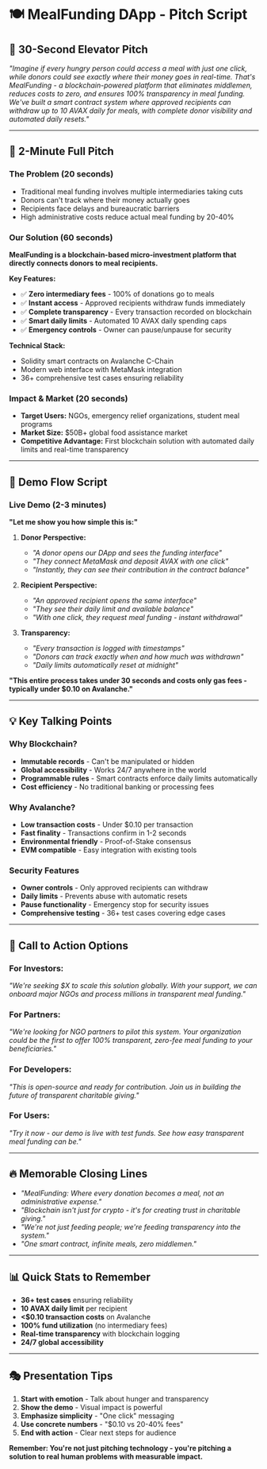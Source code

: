 # 🍽️ MealFunding DApp - Pitch Script

## 🎯 **30-Second Elevator Pitch**

*"Imagine if every hungry person could access a meal with just one click, while donors could see exactly where their money goes in real-time. That's MealFunding - a blockchain-powered platform that eliminates middlemen, reduces costs to zero, and ensures 100% transparency in meal funding. We've built a smart contract system where approved recipients can withdraw up to 10 AVAX daily for meals, with complete donor visibility and automated daily resets."*

---

## 🚀 **2-Minute Full Pitch**

### **The Problem** (20 seconds)
- Traditional meal funding involves multiple intermediaries taking cuts
- Donors can't track where their money actually goes
- Recipients face delays and bureaucratic barriers
- High administrative costs reduce actual meal funding by 20-40%

### **Our Solution** (60 seconds)
**MealFunding is a blockchain-based micro-investment platform that directly connects donors to meal recipients.**

**Key Features:**
- ✅ **Zero intermediary fees** - 100% of donations go to meals
- ✅ **Instant access** - Approved recipients withdraw funds immediately
- ✅ **Complete transparency** - Every transaction recorded on blockchain
- ✅ **Smart daily limits** - Automated 10 AVAX daily spending caps
- ✅ **Emergency controls** - Owner can pause/unpause for security

**Technical Stack:**
- Solidity smart contracts on Avalanche C-Chain
- Modern web interface with MetaMask integration
- 36+ comprehensive test cases ensuring reliability

### **Impact & Market** (20 seconds)
- **Target Users:** NGOs, emergency relief organizations, student meal programs
- **Market Size:** $50B+ global food assistance market
- **Competitive Advantage:** First blockchain solution with automated daily limits and real-time transparency

---

## 🎪 **Demo Flow Script**

### **Live Demo** (2-3 minutes)

**"Let me show you how simple this is:"**

1. **Donor Perspective:**
   - *"A donor opens our DApp and sees the funding interface"*
   - *"They connect MetaMask and deposit AVAX with one click"*
   - *"Instantly, they can see their contribution in the contract balance"*

2. **Recipient Perspective:**
   - *"An approved recipient opens the same interface"*
   - *"They see their daily limit and available balance"*
   - *"With one click, they request meal funding - instant withdrawal"*

3. **Transparency:**
   - *"Every transaction is logged with timestamps"*
   - *"Donors can track exactly when and how much was withdrawn"*
   - *"Daily limits automatically reset at midnight"*

**"This entire process takes under 30 seconds and costs only gas fees - typically under $0.10 on Avalanche."**

---

## 💡 **Key Talking Points**

### **Why Blockchain?**
- **Immutable records** - Can't be manipulated or hidden
- **Global accessibility** - Works 24/7 anywhere in the world
- **Programmable rules** - Smart contracts enforce daily limits automatically
- **Cost efficiency** - No traditional banking or processing fees

### **Why Avalanche?**
- **Low transaction costs** - Under $0.10 per transaction
- **Fast finality** - Transactions confirm in 1-2 seconds
- **Environmental friendly** - Proof-of-Stake consensus
- **EVM compatible** - Easy integration with existing tools

### **Security Features**
- **Owner controls** - Only approved recipients can withdraw
- **Daily limits** - Prevents abuse with automatic resets
- **Pause functionality** - Emergency stop for security issues
- **Comprehensive testing** - 36+ test cases covering edge cases

---

## 🎯 **Call to Action Options**

### **For Investors:**
*"We're seeking $X to scale this solution globally. With your support, we can onboard major NGOs and process millions in transparent meal funding."*

### **For Partners:**
*"We're looking for NGO partners to pilot this system. Your organization could be the first to offer 100% transparent, zero-fee meal funding to your beneficiaries."*

### **For Developers:**
*"This is open-source and ready for contribution. Join us in building the future of transparent charitable giving."*

### **For Users:**
*"Try it now - our demo is live with test funds. See how easy transparent meal funding can be."*

---

## 🔥 **Memorable Closing Lines**

- *"MealFunding: Where every donation becomes a meal, not an administrative expense."*
- *"Blockchain isn't just for crypto - it's for creating trust in charitable giving."*
- *"We're not just feeding people; we're feeding transparency into the system."*
- *"One smart contract, infinite meals, zero middlemen."*

---

## 📊 **Quick Stats to Remember**

- **36+ test cases** ensuring reliability
- **10 AVAX daily limit** per recipient
- **<$0.10 transaction costs** on Avalanche
- **100% fund utilization** (no intermediary fees)
- **Real-time transparency** with blockchain logging
- **24/7 global accessibility**

---

## 🎭 **Presentation Tips**

1. **Start with emotion** - Talk about hunger and transparency
2. **Show the demo** - Visual impact is powerful
3. **Emphasize simplicity** - "One click" messaging
4. **Use concrete numbers** - "$0.10 vs 20-40% fees"
5. **End with action** - Clear next steps for audience

**Remember: You're not just pitching technology - you're pitching a solution to real human problems with measurable impact.**